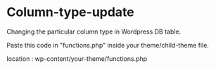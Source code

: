 # Column-type-update
Changing the particular column type in Wordpress DB table.

Paste this code in "functions.php" inside your theme/child-theme file.

location : wp-content/your-theme/functions.php
